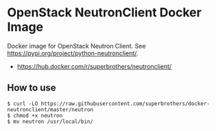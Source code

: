 # OpenStack NeutronClient Docker Image

Docker image for OpenStack Neutron Client. See https://pypi.org/project/python-neutronclient/.

- https://hub.docker.com/r/superbrothers/neutronclient/

## How to use

```
$ curl -LO https://raw.githubusercontent.com/superbrothers/docker-neutronclient/master/neutron
$ chmod +x neutron
$ mv neutron /usr/local/bin/
```
